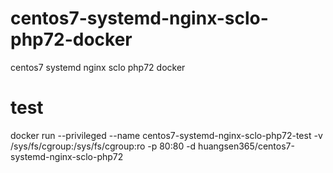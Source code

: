 # centos7-systemd-nginx-sclo-php72-docker
centos7 systemd nginx sclo php72 docker
# test
docker run --privileged --name centos7-systemd-nginx-sclo-php72-test -v /sys/fs/cgroup:/sys/fs/cgroup:ro -p 80:80 -d huangsen365/centos7-systemd-nginx-sclo-php72
